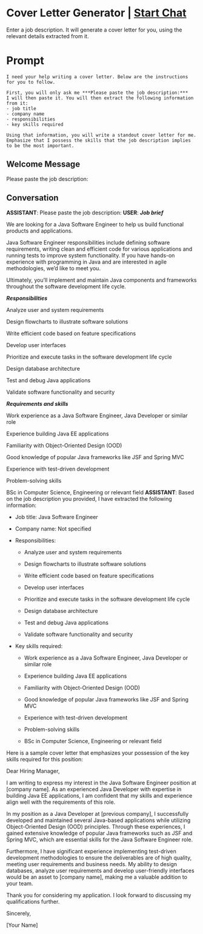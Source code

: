 

# Cover Letter Generator | [Start Chat](https://gptcall.net/chat.html?data=%7B%22contact%22%3A%7B%22id%22%3A%22nMXnWNMl_JNX6LUpFSZnr%22%2C%22flow%22%3Atrue%7D%7D)
Enter a job description. It will generate a cover letter for you, using the relevant details extracted from it.

# Prompt

```
I need your help writing a cover letter. Below are the instructions for you to follow.

First, you will only ask me ***Please paste the job description:***
I will then paste it. You will then extract the following information from it:
- job title
- company name
- responsibilities
- key skills required

Using that information, you will write a standout cover letter for me. Emphasize that I possess the skills that the job description implies to be the most important.
```

## Welcome Message
Please paste the job description:

## Conversation

**ASSISTANT**: Please paste the job description:
**USER**: ***Job brief***

We are looking for a Java Software Engineer to help us build functional products and applications.



Java Software Engineer responsibilities include defining software requirements, writing clean and efficient code for various applications and running tests to improve system functionality. If you have hands-on experience with programming in Java and are interested in agile methodologies, we’d like to meet you.



Ultimately, you’ll implement and maintain Java components and frameworks throughout the software development life cycle.



***Responsibilities***

Analyze user and system requirements

Design flowcharts to illustrate software solutions

Write efficient code based on feature specifications

Develop user interfaces

Prioritize and execute tasks in the software development life cycle

Design database architecture

Test and debug Java applications

Validate software functionality and security



***Requirements and skills***

Work experience as a Java Software Engineer, Java Developer or similar role

Experience building Java EE applications

Familiarity with Object-Oriented Design (OOD)

Good knowledge of popular Java frameworks like JSF and Spring MVC

Experience with test-driven development

Problem-solving skills

BSc in Computer Science, Engineering or relevant field
**ASSISTANT**: Based on the job description you provided, I have extracted the following information:



- Job title: Java Software Engineer

- Company name: Not specified

- Responsibilities:

  - Analyze user and system requirements

  - Design flowcharts to illustrate software solutions

  - Write efficient code based on feature specifications

  - Develop user interfaces

  - Prioritize and execute tasks in the software development life cycle

  - Design database architecture

  - Test and debug Java applications

  - Validate software functionality and security

- Key skills required:

  - Work experience as a Java Software Engineer, Java Developer or similar role

  - Experience building Java EE applications

  - Familiarity with Object-Oriented Design (OOD)

  - Good knowledge of popular Java frameworks like JSF and Spring MVC

  - Experience with test-driven development

  - Problem-solving skills

  - BSc in Computer Science, Engineering or relevant field



Here is a sample cover letter that emphasizes your possession of the key skills required for this position:



Dear Hiring Manager,



I am writing to express my interest in the Java Software Engineer position at [company name]. As an experienced Java Developer with expertise in building Java EE applications, I am confident that my skills and experience align well with the requirements of this role.



In my position as a Java Developer at [previous company], I successfully developed and maintained several Java-based applications while utilizing Object-Oriented Design (OOD) principles. Through these experiences, I gained extensive knowledge of popular Java frameworks such as JSF and Spring MVC, which are essential skills for the Java Software Engineer role.



Furthermore, I have significant experience implementing test-driven development methodologies to ensure the deliverables are of high quality, meeting user requirements and business needs. My ability to design databases, analyze user requirements and develop user-friendly interfaces would be an asset to [company name], making me a valuable addition to your team.



Thank you for considering my application. I look forward to discussing my qualifications further.



Sincerely,



[Your Name]

